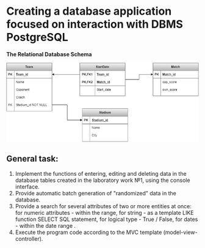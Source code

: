 <h1>Creating a database application focused on interaction with DBMS PostgreSQL</h1>

**The Relational Database Schema**


![FlowChart](imgs/Flowchart.png)


<h2>General task:</h2>

1. Implement the functions of entering, editing and deleting data in the database tables created in the laboratory work №1, using the console interface.
2. Provide automatic batch generation of "randomized" data in the database.
3. Provide a search for several attributes of two or more entities at once: for numeric attributes - within the range, for string - as a template LIKE function SELECT SQL statement, for logical type - True / False, for dates - within the date range .
4. Execute the program code according to the MVC template (model-view-controller).

